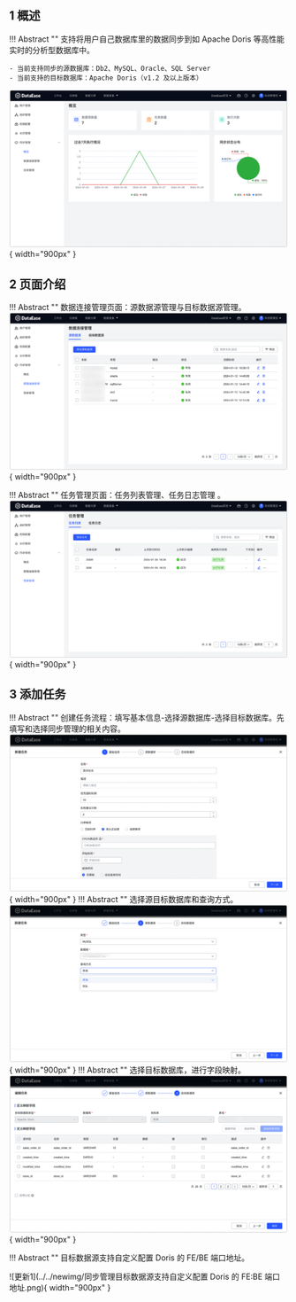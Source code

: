 ## 1 概述

!!! Abstract ""
    支持将用户自己数据库里的数据同步到如 Apache Doris 等高性能实时的分析型数据库中。

    - 当前支持同步的源数据库：Db2、MySQL、Oracle、SQL Server
    - 当前支持的目标数据库：Apache Doris（v1.2 及以上版本）
![同步管理首页](../img/xpack/同步管理首页.png){ width="900px" }

## 2 页面介绍
!!! Abstract ""
    数据连接管理页面：源数据源管理与目标数据源管理。 
![数据连接页面](../img/xpack/数据连接页面.png){ width="900px" }

!!! Abstract ""
    任务管理页面：任务列表管理、任务日志管理 。
![任务管理页面](../img/xpack/任务管理页面.png){ width="900px" }

## 3 添加任务

!!! Abstract ""
    创建任务流程：填写基本信息-选择源数据库-选择目标数据库。先填写和选择同步管理的相关内容。
![数据管理1](../img/xpack/数据管理1.png){ width="900px" }
!!! Abstract ""
    选择源目标数据库和查询方式。
![数据管理2](../img/xpack/数据管理2.png){ width="900px" }
!!! Abstract ""
    选择目标数据库，进行字段映射。
![数据管理3](../img/xpack/数据管理3.png){ width="900px" }  


!!! Abstract ""
    目标数据源支持自定义配置 Doris 的 FE/BE 端口地址。

![更新1](../../newimg/同步管理目标数据源支持自定义配置 Doris 的 FE:BE 端口地址.png){ width="900px" }

